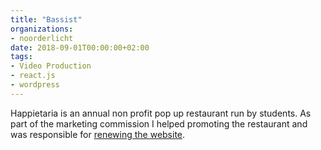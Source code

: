```yaml
---
title: "Bassist"
organizations:
- noorderlicht
date: 2018-09-01T00:00:00+02:00
tags:
- Video Production
- react.js
- wordpress
---
```


Happietaria is an annual non profit pop up restaurant run by students. As part of the marketing commission I helped promoting the restaurant and was responsible for [renewing the website](/experience/personal/happietaria.md).